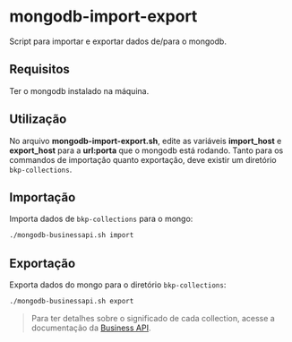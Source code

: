 # mongodb-import-export

Script para importar e exportar dados de/para o mongodb.

## Requisitos

Ter o mongodb instalado na máquina.

## Utilização

No arquivo <b>mongodb-import-export.sh</b>, edite as variáveis <b>import_host</b> e <b>export_host</b> para a <b>url:porta</b> que o mongodb está rodando. Tanto para os commandos de importação quanto exportação, deve existir um diretório ```bkp-collections```.

## Importação

Importa dados de ```bkp-collections``` para o mongo:

```sh
./mongodb-businessapi.sh import
```

## Exportação

Exporta dados do mongo para o diretório ```bkp-collections```:

```sh
./mongodb-businessapi.sh export
```

> Para ter detalhes sobre o significado de cada collection, acesse a documentação da [Business API](https://github.com/Geografia-Unifal-MG/sisgeo-docs/tree/main/business-api).
